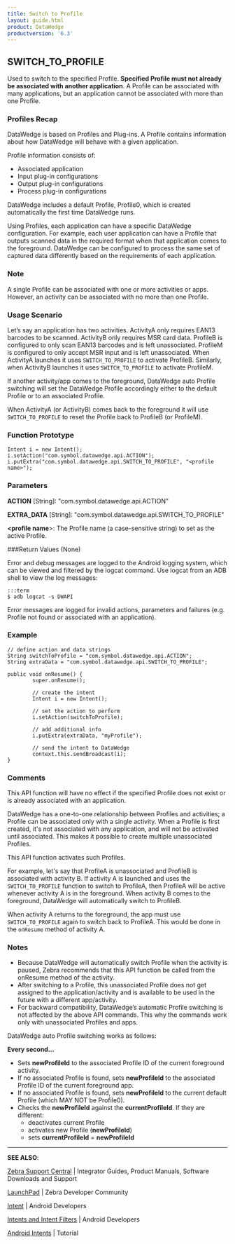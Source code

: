 ```yaml
---
title: Switch to Profile 
layout: guide.html
product: DataWedge
productversion: '6.3'
---
```


## SWITCH_TO_PROFILE

Used to switch to the specified Profile. **Specified Profile must not already be associated with another application**. A Profile can be associated with many applications, but an application cannot be associated with more than one Profile. 

### Profiles Recap
DataWedge is based on Profiles and Plug-ins. A Profile contains information about how DataWedge will behave with a given application.

Profile information consists of:

* Associated application
* Input plug-in configurations
* Output plug-in configurations
* Process plug-in configurations

DataWedge includes a default Profile, Profile0, which is created automatically the first time DataWedge runs.

Using Profiles, each application can have a specific DataWedge configuration. For example, each user application can have a Profile that outputs scanned data in the required format when that application comes to the foreground. DataWedge can be configured to process the same set of captured data differently based on the requirements of each application.

### Note
A single Profile can be associated with one or more activities or apps. However, an activity can be associated with no more than one Profile. 

### Usage Scenario
Let’s say an application has two activities. ActivityA only requires EAN13 barcodes to be scanned. ActivityB only requires MSR card data. ProfileB is configured to only scan EAN13 barcodes and is left unassociated. ProfileM is configured to only accept MSR input and is left unassociated. When ActivityA launches it uses `SWITCH_TO_PROFILE` to activate ProfileB. Similarly, when ActivityB launches it uses `SWITCH_TO_PROFILE` to activate ProfileM.

If another activity/app comes to the foreground, DataWedge auto Profile switching will set the DataWedge Profile accordingly either to the default Profile or to an associated Profile.

When ActivityA (or ActivityB) comes back to the foreground it will use `SWITCH_TO_PROFILE` to reset the Profile back to ProfileB (or ProfileM).

### Function Prototype

	Intent i = new Intent();
	i.setAction("com.symbol.datawedge.api.ACTION");
	i.putExtra("com.symbol.datawedge.api.SWITCH_TO_PROFILE", "<profile name>");

### Parameters
**ACTION** [String]: "com.symbol.datawedge.api.ACTION"

**EXTRA_DATA** [String]: "com.symbol.datawedge.api.SWITCH_TO_PROFILE"

**&lt;profile name**&gt;: The Profile name (a case-sensitive string) to set as the active Profile.

###Return Values
(None)

Error and debug messages are logged to the Android logging system, which can be viewed and filtered by the logcat command. Use logcat from an ADB shell to view the log messages:

	:::term
	$ adb logcat -s DWAPI

Error messages are logged for invalid actions, parameters and failures (e.g. Profile not found or associated with an application).

### Example
	// define action and data strings
	String switchToProfile = "com.symbol.datawedge.api.ACTION";
	String extraData = "com.symbol.datawedge.api.SWITCH_TO_PROFILE";

	public void onResume() {
	        super.onResume();
	      
	        // create the intent
	        Intent i = new Intent();
	      
	        // set the action to perform
	        i.setAction(switchToProfile);
	      
	        // add additional info
	        i.putExtra(extraData, "myProfile");
	      
	        // send the intent to DataWedge
	        context.this.sendBroadcast(i);
	}

### Comments
This API function will have no effect if the specified Profile does not exist or is already associated with an application.

DataWedge has a one-to-one relationship between Profiles and activities; a Profile can be associated only with a single activity. When a Profile is first created, it's not associated with any application, and will not be activated until associated. This makes it possible to create multiple unassociated Profiles.

This API function activates such Profiles.

For example, let's say that ProfileA is unassociated and ProfileB is associated with activity B. If activity A is launched and uses the `SWITCH_TO_PROFILE` function to switch to ProfileA, then ProfileA will be active whenever activity A is in the foreground. When activity B comes to the foreground, DataWedge will automatically switch to ProfileB. 

When activity A returns to the foreground, the app must use `SWITCH_TO_PROFILE` again to switch back to ProfileA. This would be done in the `onResume` method of activity A.

### Notes
* Because DataWedge will automatically switch Profile when the activity is paused, Zebra recommends that this API function be called from the onResume method of the activity.
* After switching to a Profile, this unassociated Profile does not get assigned to the application/activity and is available to be used in the future with a different app/activity.
* For backward compatibility, DataWedge’s automatic Profile switching is not affected by the above API commands. This why the commands work only with unassociated Profiles and apps.

DataWedge auto Profile switching works as follows: 

**Every second…**
* Sets **newProfileId** to the associated Profile ID of the current foreground activity. 
* If no associated Profile is found, sets **newProfileId** to the associated Profile ID of the current foreground app. 
* If no associated Profile is found, sets **newProfileId** to the current default Profile (which  MAY NOT be Profile0). 
* Checks the **newProfileId** against the **currentProfileId**. If they are different: 
	* deactivates current Profile
	* activates new Profile (**newProfileId**)
	* sets **currentProfileId** = **newProfileId**

-----

**SEE ALSO**:

[Zebra Support Central](https://www.zebra.com/us/en/support-downloads.html) | Integrator Guides, Product Manuals, Software Downloads and Support

[LaunchPad](https://developer.zebra.com/welcome) | Zebra Developer Community

[Intent](https://developer.android.com/reference/android/content/Intent.html) | Android Developers

[Intents and Intent Filters](http://developer.android.com/guide/components/intents-filters.html) | Android Developers

[Android Intents](http://www.vogella.com/tutorials/AndroidIntent/article.html) | Tutorial
